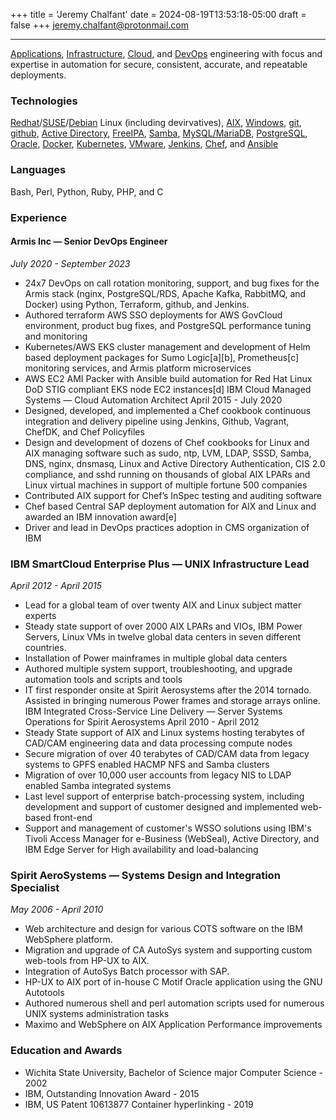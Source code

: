 +++
title = 'Jeremy Chalfant'
date = 2024-08-19T13:53:18-05:00
draft = false
+++
[jeremy.chalfant@protonmail.com](mailto:jeremy.chalfant@protonmail.com)

---------------------------

[Applications](https://en.wikipedia.org/wiki/Application_software), [Infrastructure](http://www.stat.yale.edu/~mjk56/doc/ComputingInfrastructure.html), [Cloud](https://en.wikipedia.org/wiki/Cloud_computing), and [DevOps](https://www.ibm.com/topics/devops) engineering with focus and expertise in automation for secure, consistent, accurate, and repeatable deployments.

### Technologies

[Redhat](https://redhat.com)/[SUSE](https://suse.com)/[Debian](https://debian.org) Linux (including devirvatives), [AIX](https://www.ibm.com/products/aix), [Windows](https://www.microsoft.com/en-us/windows?r=1), [git](https://git-scm.com/), [github](https://github.com), [Active Directory](https://en.wikipedia.org/wiki/Active_Directory), [FreeIPA](https://www.freeipa.org/), [Samba](https://samba.org), [MySQL/MariaDB](https://mariadb.org/), [PostgreSQL](https://postgresql.org), [Oracle](https://oracle.com), [Docker](https://docker.io), [Kubernetes](https://kubernetes.io), [VMware](https://vmware.com), [Jenkins](https://jenkins.io), [Chef](https://chef.io), and [Ansible](https://ansible.com)

### Languages

Bash, Perl, Python, Ruby, PHP, and C

### Experience

#### Armis Inc — Senior DevOps Engineer

*July 2020 - September 2023*

* 24x7 DevOps on call rotation monitoring, support, and bug fixes for the Armis stack (nginx, PostgreSQL/RDS, Apache Kafka, RabbitMQ, and Docker) using Python, Terraform, github, and Jenkins.
* Authored terraform AWS SSO deployments for AWS GovCloud environment, product bug fixes, and PostgreSQL performance tuning and monitoring
* Kubernetes/AWS EKS cluster management and development of Helm based deployment packages for Sumo Logic[a][b], Prometheus[c] monitoring services, and Armis platform microservices
* AWS EC2 AMI Packer with Ansible build automation for Red Hat Linux DoD STIG compliant EKS node EC2 instances[d]
IBM Cloud Managed Systems — Cloud Automation Architect
April 2015 - July 2020
* Designed, developed, and implemented a Chef cookbook continuous integration and delivery pipeline using Jenkins, Github, Vagrant, ChefDK, and Chef Policyfiles
* Design and development of dozens of Chef cookbooks for Linux and AIX managing software such as sudo, ntp, LVM, LDAP, SSSD, Samba, DNS, nginx, dnsmasq, Linux and Active Directory Authentication, CIS 2.0 compliance, and sshd running on thousands of global AIX LPARs and Linux virtual machines in support of multiple fortune 500 companies
* Contributed AIX support for Chef’s InSpec testing and auditing software
* Chef based Central SAP deployment automation for AIX and Linux and awarded an IBM innovation award[e]
* Driver and lead in DevOps practices adoption in CMS organization of IBM

### IBM SmartCloud Enterprise Plus — UNIX Infrastructure Lead

*April 2012 - April 2015*

* Lead for a global team of over twenty AIX and Linux subject matter experts
* Steady state support of over 2000 AIX LPARs and VIOs, IBM Power Servers, Linux VMs in twelve global data centers in seven different countries.
* Installation of Power mainframes in multiple global data centers
* Authored multiple system support, troubleshooting, and upgrade automation tools and scripts and tools
* IT first responder onsite at Spirit Aerosystems after the 2014 tornado.  Assisted in bringing numerous Power frames and storage arrays online.
IBM Integrated Cross-Service Line Delivery — Server Systems Operations for Spirit Aerosystems
April 2010 - April 2012
* Steady State support of AIX and Linux systems hosting terabytes of CAD/CAM engineering data and data processing compute nodes
* Secure migration of over 40 terabytes of CAD/CAM data from legacy systems to GPFS enabled HACMP NFS and Samba clusters
* Migration of over 10,000 user accounts from legacy NIS to LDAP enabled Samba integrated systems
* Last level support of enterprise batch-processing system, including development and support of customer designed and implemented web-based front-end
* Support and management of customer's WSSO solutions using IBM's Tivoli Access Manager for e-Business (WebSeal), Active Directory, and IBM Edge Server for High availability and load-balancing

### Spirit AeroSystems — Systems Design and Integration Specialist
*May 2006 - April 2010*
* Web architecture and design for various COTS software on the IBM WebSphere platform.
* Migration and upgrade of CA AutoSys system and supporting custom web-tools from HP-UX to AIX.
* Integration of AutoSys Batch processor with SAP.
* HP-UX to AIX port of in-house C Motif Oracle application using the GNU Autotools
* Authored numerous shell and perl automation scripts used for numerous UNIX systems administration tasks
* Maximo and WebSphere on AIX Application Performance improvements

### Education and Awards
* Wichita State University, Bachelor of Science major Computer Science - 2002
* IBM, Outstanding Innovation Award - 2015
* IBM, US Patent 10613877 Container hyperlinking - 2019
